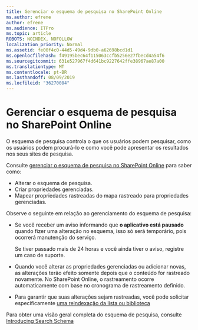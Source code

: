 ```yaml
---
title: Gerenciar o esquema de pesquisa no SharePoint Online
ms.author: efrene
author: efrene
ms.audience: ITPro
ms.topic: article
ROBOTS: NOINDEX, NOFOLLOW
localization_priority: Normal
ms.assetid: fe00f4c0-44d5-49d4-9db0-a62698bcd1d1
ms.openlocfilehash: f49195bec64f115063ccfb5256e27fbecd4a54f6
ms.sourcegitcommit: 631e527967f4d641bc9227642ffe38967ae87a00
ms.translationtype: MT
ms.contentlocale: pt-BR
ms.lasthandoff: 08/09/2019
ms.locfileid: "36270084"
---
```

# <a name="manage-search-schema-in-sharepoint-online"></a>Gerenciar o esquema de pesquisa no SharePoint Online

O esquema de pesquisa controla o que os usuários podem pesquisar, como os usuários podem procurá-lo e como você pode apresentar os resultados nos seus sites de pesquisa. 

Consulte [gerenciar o esquema de pesquisa no SharePoint Online](https://docs.microsoft.com/sharepoint/manage-search-schema) para saber como: 
- Alterar o esquema de pesquisa.
- Criar propriedades gerenciadas.
- Mapear propriedades rastreadas do mapa rastreado para propriedades gerenciadas.

Observe o seguinte em relação ao gerenciamento do esquema de pesquisa:

- Se você receber um aviso informando que **o aplicativo está pausado** quando fizer uma alteração no esquema, isso só será temporário, pois ocorrerá manutenção do serviço. 

    Se tiver passado mais de 24 horas e você ainda tiver o aviso, registre um caso de suporte.
- Quando você alterar as propriedades gerenciadas ou adicionar novas, as alterações terão efeito somente depois que o conteúdo for rastreado novamente. No SharePoint Online, o rastreamento ocorre automaticamente com base no cronograma de rastreamento definido.
- Para garantir que suas alterações sejam rastreadas, você pode solicitar especificamente [uma reindexação da lista ou biblioteca](https://docs.microsoft.com/sharepoint/manage-search-schema#request-re-indexing-of-a-document-library-or-list) 

Para obter uma visão geral completa do esquema de pesquisa, consulte [Introducing Search Schema](https://blogs.technet.microsoft.com/tothesharepoint/2012/11/25/introducing-search-schema-for-sharepoint-2013/) 


